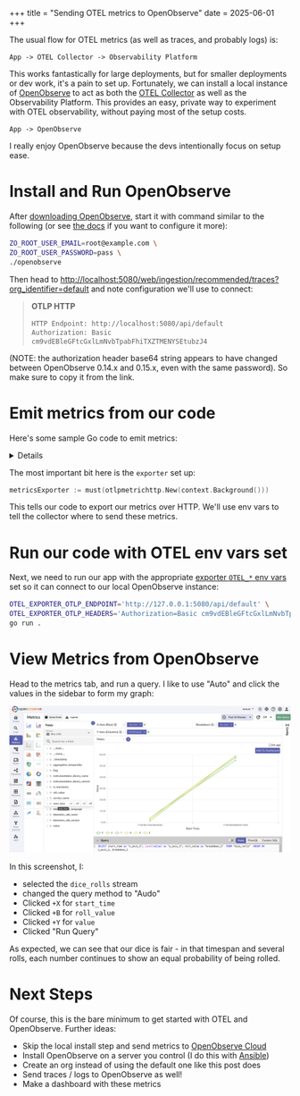 +++
title = "Sending OTEL metrics to OpenObserve"
date = 2025-06-01
+++

The usual flow for OTEL metrics (as well as traces, and probably logs) is:

```
App -> OTEL Collector -> Observability Platform
```



<!--

```mermaid
sequenceDiagram
    participant App
    participant OTELCollector as OTEL Collector
    participant ObservabilityPlatform as Observability Platform

    App ->> OTELCollector: Send telemetry data over localhost
    OTELCollector ->> ObservabilityPlatform: Forward processed data
```

-->

This works fantastically for large deployments, but for smaller deployments or dev work, it's a pain to set up. Fortunately, we can install a local instance of [OpenObserve](https://openobserve.ai/) to act as both the [OTEL Collector](https://opentelemetry.io/docs/collector/) as well as the Observability Platform. This provides an easy, private way to experiment with OTEL observability, without paying most of the setup costs.

```
App -> OpenObserve
```



<!--

```mermaid
sequenceDiagram
    participant App
    participant OpenObserve

    App ->> OpenObserve: Send telemetry data over localhost

```

-->

I really enjoy OpenObserve because the devs intentionally focus on setup ease.

# Install and Run OpenObserve

After [downloading OpenObserve](https://github.com/openobserve/openobserve/releases/), start it with command similar to the following (or see [the docs](https://openobserve.ai/docs/environment-variables/) if you want to configure it more):

```bash
ZO_ROOT_USER_EMAIL=root@example.com \
ZO_ROOT_USER_PASSWORD=pass \
./openobserve
```

Then head to [http://localhost:5080/web/ingestion/recommended/traces?org_identifier=default](http://localhost:5080/web/ingestion/recommended/traces?org_identifier=default) and note configuration we'll use to connect:

> **OTLP HTTP**
>
> ```
> HTTP Endpoint: http://localhost:5080/api/default
> Authorization: Basic cm9vdEBleGFtcGxlLmNvbTpabFhiTXZTMENYSEtubzJ4
> ```

(NOTE: the authorization header base64 string appears to have changed between OpenObserve 0.14.x and 0.15.x, even with the same password). So make sure to copy it from the link.

# Emit metrics from our code

Here's some sample Go code to emit metrics:
<details>

```go
package main

import (
	"context"
	"fmt"
	"math/rand"
	"os"
	"os/signal"
	"time"

	"go.opentelemetry.io/otel"
	"go.opentelemetry.io/otel/attribute"
	"go.opentelemetry.io/otel/exporters/otlp/otlpmetric/otlpmetrichttp"
	"go.opentelemetry.io/otel/metric"
	sdkmetric "go.opentelemetry.io/otel/sdk/metric"
)

// adapted from https://opentelemetry.io/docs/languages/go/instrumentation/#metrics

const name = "otel_metrics"

var (
	meter       = otel.Meter(name)
	rollCnt     metric.Int64Counter
	durationCnt metric.Float64ObservableCounter
)

func init() {
	rollCnt = must(meter.Int64Counter(
		"dice.rolls",
		metric.WithDescription("The number of rolls by roll value"),
		metric.WithUnit("{roll}"),
	))
	durationCnt = must(meter.Float64ObservableCounter(
		"uptime",
		metric.WithDescription("The duration since the application started."),
		metric.WithUnit("s"),
	))
}

func must[T any](v T, err error) T {
	if err != nil {
		panic(err)
	}
	return v
}

func main() {
	start := time.Now()

	ctx, cancel := signal.NotifyContext(context.Background(), os.Interrupt)
	defer func() {
		fmt.Println("calling cancel")
		cancel()
	}()

	// can also use a stdout exporter
	// metricsExporter := must(stdoutmetric.New(stdoutmetric.WithPrettyPrint()))
	metricsExporter := must(otlpmetrichttp.New(context.Background()))
	meterProvider := sdkmetric.NewMeterProvider(
		sdkmetric.WithReader(
			sdkmetric.NewPeriodicReader(
				metricsExporter,
				sdkmetric.WithInterval(5*time.Second),
			),
		),
	)
	defer func() {
		fmt.Println("calling meterProvider shutdown")
		_ = meterProvider.Shutdown(context.Background())
	}()
	otel.SetMeterProvider(meterProvider)

	// Register the observable counter
	// This callback is called every time the metrics provider exports (in our case every 5 seconds)
	reg := must(meter.RegisterCallback(
		func(_ context.Context, observer metric.Observer) error {
			observer.ObserveFloat64(
				durationCnt,
				time.Since(start).Seconds(),
				metric.WithAttributes(
					attribute.String("key", "value"),
				),
			)
			return nil
		},
		durationCnt,
	))

	defer func() {
		fmt.Println("calling meter unregister")
		reg.Unregister()
	}()

	ticker := time.NewTicker(1 * time.Second)
	defer func() {
		fmt.Println("calling ticker stop")
		ticker.Stop()
	}()
	for {
		select {
		case <-ctx.Done():
			fmt.Println("context done")
			return
		case <-ticker.C:
			fmt.Println("rolling dice")
			roll := 1 + rand.Intn(6)
			// use the synchronous counter
			rollCnt.Add(ctx, 1, metric.WithAttributes(
				attribute.Int("roll.value", roll),
			))
		}
	}
}
```

</details>

The most important bit here is the `exporter` set up:

```go
metricsExporter := must(otlpmetrichttp.New(context.Background()))
```

This tells our code to export our metrics over HTTP. We'll use env vars to tell the collector where to send these metrics.

# Run our code with OTEL env vars set

Next, we need to run our app with the appropriate [exporter  `OTEL_*` env vars](https://opentelemetry.io/docs/languages/sdk-configuration/otlp-exporter/) set so it can connect to our local OpenObserve instance:

```bash
OTEL_EXPORTER_OTLP_ENDPOINT='http://127.0.0.1:5080/api/default' \
OTEL_EXPORTER_OTLP_HEADERS='Authorization=Basic cm9vdEBleGFtcGxlLmNvbTpabFhiTXZTMENYSEtubzJ4' \
go run .
```

# View Metrics from OpenObserve

Head to the metrics tab, and run a query. I like to use "Auto" and click the values in the sidebar to form my graph:

![image-20250601070439889](index.assets/image-20250601070439889.png)

In this screenshot, I:

- selected the `dice_rolls` stream
- changed the query method to "Audo"
- Clicked `+X` for `start_time`
- Clicked `+B` for `roll_value`
- Clicked `+Y` for `value`
- Clicked "Run Query"

As expected, we can see that our dice is fair - in that timespan and several rolls, each number continues to show an equal probability of being rolled.

# Next Steps

Of course, this is the bare minimum to get started with OTEL and OpenObserve. Further ideas:

- Skip the local install step and send metrics to [OpenObserve Cloud](https://openobserve.ai/docs/quickstart/)
- Install OpenObserve on a server you control (I do this with [Ansible](https://github.com/bbkane/shovel_ansible/blob/master/openobserve.ansible.yaml))
- Create an org instead of using the default one like this post does
- Send traces / logs to OpenObserve as well!
- Make a dashboard with these metrics
